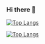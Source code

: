### Hi there 👋

[![Top Langs](https://github-readme-stats.vercel.app/api/top-langs/?username=muka24
)](https://github.com/anuraghazra/github-readme-stats)

[![Top Langs](https://github-readme-stats.vercel.app/api/top-langs/?username=muka24&layout=compact&theme=onedark)](https://github.com/anuraghazra/github-readme-stats)
